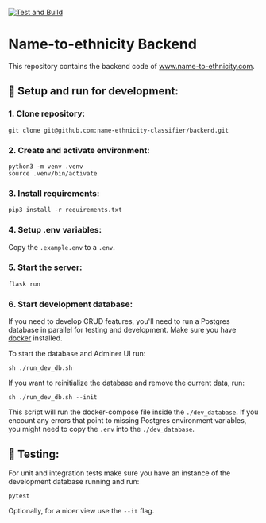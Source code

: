 [![Test and Build](https://github.com/name-ethnicity-classifier/backend/actions/workflows/ci.yml/badge.svg?branch=main)](https://github.com/name-ethnicity-classifier/backend/actions/workflows/ci.yml)

# Name-to-ethnicity Backend
This repository contains the backend code of www.name-to-ethnicity.com.

## 🏃 Setup and run for development:
### 1. Clone repository:
```
git clone git@github.com:name-ethnicity-classifier/backend.git
```

### 2. Create and activate environment:
```
python3 -m venv .venv
source .venv/bin/activate
```

### 3. Install requirements:
```
pip3 install -r requirements.txt
```

### 4. Setup .env variables:
Copy the ``.example.env`` to a ``.env``.

### 5. Start the server:
```
flask run
```

### 6. Start development database:
If you need to develop CRUD features, you'll need to run a Postgres database in parallel for testing and development.
Make sure you have [docker](https://docs.docker.com/get-docker/) installed.

To start the database and Adminer UI run:
```
sh ./run_dev_db.sh
```

If you want to reinitialize the database and remove the current data, run:
```
sh ./run_dev_db.sh --init
```
This script will run the docker-compose file inside the ``./dev_database``. If you encount any errors that point to missing Postgres environment variables, you might need to copy the ``.env`` into the ``./dev_database``.

## 🧪 Testing:
For unit and integration tests make sure you have an instance of the development database running and run:
```
pytest
```
Optionally, for a nicer view use the ``--it`` flag.
